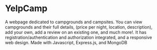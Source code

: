 # YelpCamp
A webpage dedicated to campgrounds and campsites. You can view campgrounds and their full details, (price per night, location, description), add your own, add a review on an existing one, and much more!. It has registration/authentication and authorization integrated, and a responsive web design. Made with Javascript, Express.js, and MongoDB
